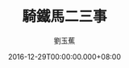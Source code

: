 ---
issue: 205
title: 騎鐵馬二三事
author: 劉玉蕉
language: 大埔
date: 2016-12-29T00:00:00.000+08:00
topic: 抒懷
difficulty: 2
wikidata: Q98096065
wikidata_link: https://www.wikidata.org/wiki/Q98096065
---